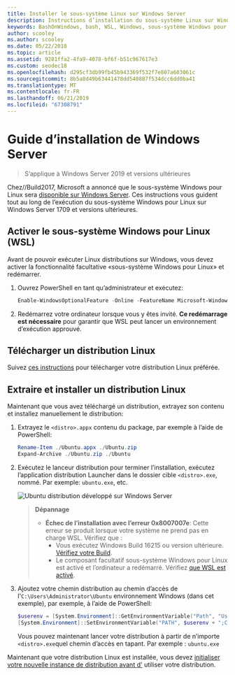 ```yaml
---
title: Installer le sous-système Linux sur Windows Server
description: Instructions d’installation du sous-système Linux sur Windows Server.
keywords: BashOnWindows, bash, WSL, Windows, sous-système Windows pour Linux, windowssubsystem, Ubuntu, Windows Server
author: scooley
ms.author: scooley
ms.date: 05/22/2018
ms.topic: article
ms.assetid: 9281ffa2-4fa9-4078-bf6f-b51c967617e3
ms.custom: seodec18
ms.openlocfilehash: d295cf3db99fb45b943369f532f7e807a603061c
ms.sourcegitcommit: 8b5a8d49b63441478dd540887f534dcc6dd0ba41
ms.translationtype: MT
ms.contentlocale: fr-FR
ms.lasthandoff: 06/21/2019
ms.locfileid: "67308791"
---
```

# <a name="windows-server-installation-guide"></a>Guide d’installation de Windows Server

> S’applique à Windows Server 2019 et versions ultérieures

Chez//Build2017, Microsoft a annoncé que le sous-système Windows pour Linux sera [disponible sur Windows Server](https://blogs.technet.microsoft.com/hybridcloud/2017/05/10/windows-server-for-developers-news-from-microsoft-build-2017/).  Ces instructions vous guident tout au long de l’exécution du sous-système Windows pour Linux sur Windows Server 1709 et versions ultérieures.

## <a name="enable-the-windows-subsystem-for-linux-wsl"></a>Activer le sous-système Windows pour Linux (WSL)

Avant de pouvoir exécuter Linux distributions sur Windows, vous devez activer la fonctionnalité facultative «sous-système Windows pour Linux» et redémarrer.

1. Ouvrez PowerShell en tant qu’administrateur et exécutez:
    ```powershell
    Enable-WindowsOptionalFeature -Online -FeatureName Microsoft-Windows-Subsystem-Linux
    ```

2. Redémarrez votre ordinateur lorsque vous y êtes invité. **Ce redémarrage est nécessaire** pour garantir que WSL peut lancer un environnement d’exécution approuvé.

## <a name="download-a-linux-distro"></a>Télécharger un distribution Linux

Suivez [ces instructions](install-manual.md) pour télécharger votre distribution Linux préférée.

## <a name="extract-and-install-a-linux-distro"></a>Extraire et installer un distribution Linux
Maintenant que vous avez téléchargé un distribution, extrayez son contenu et installez manuellement le distribution:

1. Extrayez le `<distro>.appx` contenu du package, par exemple à l’aide de PowerShell:

    ```powershell
    Rename-Item ./Ubuntu.appx ./Ubuntu.zip
    Expand-Archive ./Ubuntu.zip ./Ubuntu
    ```

2. Exécutez le lanceur distribution pour terminer l’installation, exécutez l’application distribution Launcher dans le dossier cible `<distro>.exe`, nommé. Par exemple: `ubuntu.exe`, etc.

    ![Ubuntu distribution développé sur Windows Server](media/server-appx-expand.png)

    > **Dépannage**
    > * **Échec de l’installation avec l’erreur 0x8007007e**: Cette erreur se produit lorsque votre système ne prend pas en charge WSL. Vérifiez que :
    >   * Vous exécutez Windows Build 16215 ou version ultérieure. [Vérifiez votre Build](troubleshooting.md#check-your-build-number).
    >   * Le composant facultatif sous-système Windows pour Linux est activé et l’ordinateur a redémarré.  Vérifiez [que WSL est activé](troubleshooting.md#confirm-wsl-is-enabled).
    
3. Ajoutez votre chemin distribution au chemin d’accès de l'`C:\Users\Administrator\Ubuntu` environnement Windows (dans cet exemple), par exemple, à l’aide de PowerShell:
        
    ```powershell
    $userenv = [System.Environment]::GetEnvironmentVariable("Path", "User")
    [System.Environment]::SetEnvironmentVariable("PATH", $userenv + ";C:\Users\Administrator\Ubuntu", "User")
    ```
    Vous pouvez maintenant lancer votre distribution à partir de n’importe `<distro>.exe`quel chemin d’accès en tapant. Par exemple : `ubuntu.exe`

Maintenant que votre distribution Linux est installée, vous devez [initialiser votre nouvelle instance de distribution avant d'](initialize-distro.md) utiliser votre distribution.
